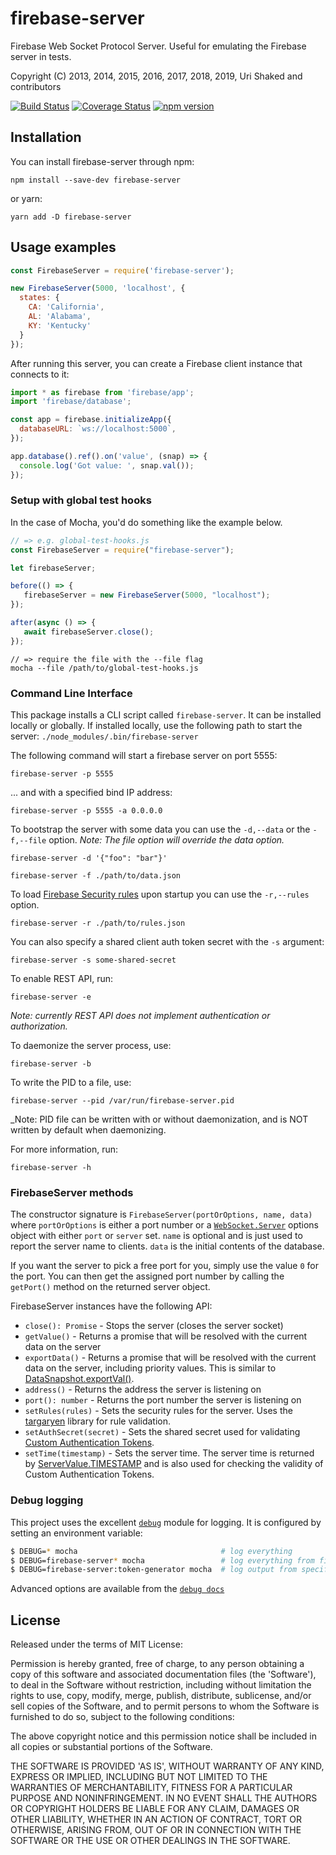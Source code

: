 firebase-server
===============

Firebase Web Socket Protocol Server. Useful for emulating the Firebase server in tests.

Copyright (C) 2013, 2014, 2015, 2016, 2017, 2018, 2019, Uri Shaked and contributors

[![Build Status](https://travis-ci.org/urish/firebase-server.png?branch=master)](https://travis-ci.org/urish/firebase-server)
[![Coverage Status](https://coveralls.io/repos/urish/firebase-server/badge.png)](https://coveralls.io/r/urish/firebase-server)
[![npm version](https://badge.fury.io/js/firebase-server.png)](https://badge.fury.io/js/firebase-server)

Installation
------------

You can install firebase-server through npm:

`npm install --save-dev firebase-server`

or yarn:

`yarn add -D firebase-server`

Usage examples
-------------

```js
const FirebaseServer = require('firebase-server');

new FirebaseServer(5000, 'localhost', {
  states: {
    CA: 'California',
    AL: 'Alabama',
    KY: 'Kentucky'
  }
});
```

After running this server, you can create a Firebase client instance that connects to it:

```js
import * as firebase from 'firebase/app';
import 'firebase/database';

const app = firebase.initializeApp({
  databaseURL: `ws://localhost:5000`,
});

app.database().ref().on('value', (snap) => {
  console.log('Got value: ', snap.val());
});
```

### Setup with global test hooks

In the case of Mocha, you'd do something like the example below.

```js
// => e.g. global-test-hooks.js
const FirebaseServer = require("firebase-server");

let firebaseServer;

before(() => {
   firebaseServer = new FirebaseServer(5000, "localhost");
});

after(async () => {
   await firebaseServer.close();
});
```

```
// => require the file with the --file flag
mocha --file /path/to/global-test-hooks.js
```

### Command Line Interface

This package installs a CLI script called `firebase-server`.
It can be installed locally or globally. If installed locally, use the
following path to start the server: `./node_modules/.bin/firebase-server`

The following command will start a firebase server on port 5555:

	firebase-server -p 5555

... and with a specified bind IP address:

	firebase-server -p 5555 -a 0.0.0.0

To bootstrap the server with some data you can use the `-d,--data` or the `-f,--file` option.
_Note: The file option will override the data option._

	firebase-server -d '{"foo": "bar"}'

	firebase-server -f ./path/to/data.json

To load [Firebase Security rules](https://firebase.google.com/docs/database/security/) upon startup you can use the `-r,--rules` option.

	firebase-server -r ./path/to/rules.json

You can also specify a shared client auth token secret with the `-s` argument:

	firebase-server -s some-shared-secret

To enable REST API, run:

	firebase-server -e

_Note: currently REST API does not implement authentication or
authorization._

To daemonize the server process, use:

	firebase-server -b

To write the PID to a file, use:

	firebase-server --pid /var/run/firebase-server.pid

_Note: PID file can be written with or without daemonization, and is NOT
written by default when daemonizing.

For more information, run:

	firebase-server -h

### FirebaseServer methods

The constructor signature is `FirebaseServer(portOrOptions, name, data)` where
`portOrOptions` is either a port number or a
[`WebSocket.Server`](https://github.com/websockets/ws/blob/master/doc/ws.md#new-websocketserveroptions-callback)
options object with either `port` or `server` set. `name` is optional and is
just used to report the server name to clients. `data` is the initial contents
of the database.

If you want the server to pick a free port for you, simply use the value `0` for the port. You can then get the
assigned port number by calling the `getPort()` method on the returned server object.

FirebaseServer instances have the following API:

* `close(): Promise` - Stops the server (closes the server socket)
* `getValue()` - Returns a promise that will be resolved with the current data on the server
* `exportData()` - Returns a promise that will be resolved with the current data on the server, including priority values.
	This is similar to [DataSnapshot.exportVal()](https://www.firebase.com/docs/web/api/datasnapshot/exportval.html).
* `address()` - Returns the address the server is listening on
* `port(): number` - Returns the port number the server is listening on
* `setRules(rules)` - Sets the security rules for the server. Uses the [targaryen](https://github.com/goldibex/targaryen)
	library for rule validation.
* `setAuthSecret(secret)` - Sets the shared secret used for validating [Custom Authentication Tokens](https://www.firebase.com/docs/web/guide/login/custom.html).
* `setTime(timestamp)` - Sets the server time. The server time is returned by [ServerValue.TIMESTAMP](https://www.firebase.com/docs/web/api/servervalue/timestamp.html)
    and is also used for checking the validity of Custom Authentication Tokens.

### Debug logging

This project uses the excellent [`debug`](https://www.npmjs.com/package/debug) module for logging.
It is configured by setting an environment variable:

```sh
$ DEBUG=* mocha                                # log everything
$ DEBUG=firebase-server* mocha                 # log everything from firebase-server
$ DEBUG=firebase-server:token-generator mocha  # log output from specific submodule
```

Advanced options are available from the [`debug docs`](https://www.npmjs.com/package/debug)

License
----

Released under the terms of MIT License:

Permission is hereby granted, free of charge, to any person obtaining
a copy of this software and associated documentation files (the
'Software'), to deal in the Software without restriction, including
without limitation the rights to use, copy, modify, merge, publish,
distribute, sublicense, and/or sell copies of the Software, and to
permit persons to whom the Software is furnished to do so, subject to
the following conditions:

The above copyright notice and this permission notice shall be
included in all copies or substantial portions of the Software.

THE SOFTWARE IS PROVIDED 'AS IS', WITHOUT WARRANTY OF ANY KIND,
EXPRESS OR IMPLIED, INCLUDING BUT NOT LIMITED TO THE WARRANTIES OF
MERCHANTABILITY, FITNESS FOR A PARTICULAR PURPOSE AND NONINFRINGEMENT.
IN NO EVENT SHALL THE AUTHORS OR COPYRIGHT HOLDERS BE LIABLE FOR ANY
CLAIM, DAMAGES OR OTHER LIABILITY, WHETHER IN AN ACTION OF CONTRACT,
TORT OR OTHERWISE, ARISING FROM, OUT OF OR IN CONNECTION WITH THE
SOFTWARE OR THE USE OR OTHER DEALINGS IN THE SOFTWARE.
